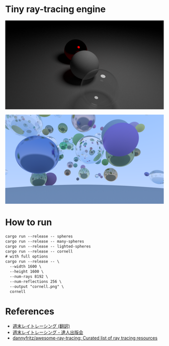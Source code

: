 # Tiny ray-tracing engine

![Lighted Spheres](./samples/lighted-spheres.png)

![Many Spheres](./samples/many-spheres.png)

# How to run

```shell
cargo run --release -- spheres
cargo run --release -- many-spheres
cargo run --release -- lighted-spheres
cargo run --release -- cornell
# with full options
cargo run --release -- \
  --width 1600 \
  --height 1600 \
  --num-rays 8192 \
  --num-reflections 256 \
  --output "cornell.png" \
  cornell
```

# References

- [週末レイトレーシング (翻訳)](https://inzkyk.xyz/ray_tracing_in_one_weekend/)
- [週末レイトレーシング - 達人出版会](https://tatsu-zine.com/books/ray-tracing-part1)
- [dannyfritz/awesome-ray-tracing: Curated list of ray tracing resources](https://github.com/dannyfritz/awesome-ray-tracing)
